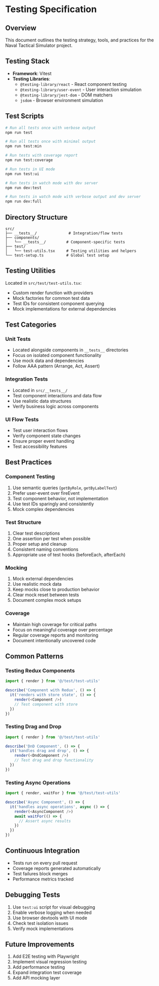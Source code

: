 # Testing Specification

## Overview
This document outlines the testing strategy, tools, and practices for the Naval Tactical Simulator project.

## Testing Stack
- **Framework**: Vitest
- **Testing Libraries**:
  - `@testing-library/react` - React component testing
  - `@testing-library/user-event` - User interaction simulation
  - `@testing-library/jest-dom` - DOM matchers
  - `jsdom` - Browser environment simulation

## Test Scripts
```bash
# Run all tests once with verbose output
npm run test

# Run all tests once with minimal output
npm run test:min

# Run tests with coverage report
npm run test:coverage

# Run tests in UI mode
npm run test:ui

# Run tests in watch mode with dev server
npm run dev:test

# Run tests in watch mode with verbose output and dev server
npm run dev:full
```

## Directory Structure
```
src/
├── __tests__/              # Integration/flow tests
├── components/
│   └── __tests__/         # Component-specific tests
├── test/
│   └── test-utils.tsx     # Testing utilities and helpers
└── test-setup.ts          # Global test setup
```

## Testing Utilities
Located in `src/test/test-utils.tsx`:
- Custom render function with providers
- Mock factories for common test data
- Test IDs for consistent component querying
- Mock implementations for external dependencies

## Test Categories

### Unit Tests
- Located alongside components in `__tests__` directories
- Focus on isolated component functionality
- Use mock data and dependencies
- Follow AAA pattern (Arrange, Act, Assert)

### Integration Tests
- Located in `src/__tests__/`
- Test component interactions and data flow
- Use realistic data structures
- Verify business logic across components

### UI Flow Tests
- Test user interaction flows
- Verify component state changes
- Ensure proper event handling
- Test accessibility features

## Best Practices

### Component Testing
1. Use semantic queries (`getByRole`, `getByLabelText`)
2. Prefer user-event over fireEvent
3. Test component behavior, not implementation
4. Use test IDs sparingly and consistently
5. Mock complex dependencies

### Test Structure
1. Clear test descriptions
2. One assertion per test when possible
3. Proper setup and cleanup
4. Consistent naming conventions
5. Appropriate use of test hooks (beforeEach, afterEach)

### Mocking
1. Mock external dependencies
2. Use realistic mock data
3. Keep mocks close to production behavior
4. Clear mock reset between tests
5. Document complex mock setups

### Coverage
- Maintain high coverage for critical paths
- Focus on meaningful coverage over percentage
- Regular coverage reports and monitoring
- Document intentionally uncovered code

## Common Patterns

### Testing Redux Components
```typescript
import { render } from '@/test/test-utils'

describe('Component with Redux', () => {
  it('renders with store state', () => {
    render(<Component />)
    // Test component with store
  })
})
```

### Testing Drag and Drop
```typescript
import { render } from '@/test/test-utils'

describe('DnD Component', () => {
  it('handles drag and drop', () => {
    render(<DndComponent />)
    // Test drag and drop functionality
  })
})
```

### Testing Async Operations
```typescript
import { render, waitFor } from '@/test/test-utils'

describe('Async Component', () => {
  it('handles async operations', async () => {
    render(<AsyncComponent />)
    await waitFor(() => {
      // Assert async results
    })
  })
})
```

## Continuous Integration
- Tests run on every pull request
- Coverage reports generated automatically
- Test failures block merges
- Performance metrics tracked

## Debugging Tests
1. Use `test:ui` script for visual debugging
2. Enable verbose logging when needed
3. Use browser devtools with UI mode
4. Check test isolation issues
5. Verify mock implementations

## Future Improvements
1. Add E2E testing with Playwright
2. Implement visual regression testing
3. Add performance testing
4. Expand integration test coverage
5. Add API mocking layer 